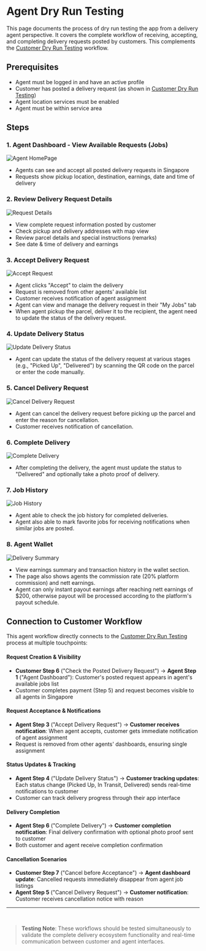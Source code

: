 # Agent Dry Run Testing

This page documents the process of dry run testing the app from a delivery agent perspective. It covers the complete workflow of receiving, accepting, and completing delivery requests posted by customers. This complements the [Customer Dry Run Testing](3-dry-runs/a-customer.md) workflow.

## Prerequisites

- Agent must be logged in and have an active profile
- Customer has posted a delivery request (as shown in [Customer Dry Run Testing](3-dry-runs/a-customer.md))
- Agent location services must be enabled
- Agent must be within service area

## Steps

### 1. **Agent Dashboard - View Available Requests (Jobs)**
![Agent HomePage](../../img/homea.png)
   - Agents can see and accept all posted delivery requests in Singapore
   - Requests show pickup location, destination, earnings, date and time of delivery

### 2. **Review Delivery Request Details**
![Request Details](../../img/step1a.png)
   - View complete request information posted by customer
   - Check pickup and delivery addresses with map view
   - Review parcel details and special instructions (remarks)
   - See date & time of delivery and earnings

### 3. **Accept Delivery Request**
![Accept Request](../../img/step2a.png)
   - Agent clicks "Accept" to claim the delivery
   - Request is removed from other agents' available list
   - Customer receives notification of agent assignment
   - Agent can view and manage the delivery request in their "My Jobs" tab
   - When agent pickup the parcel, deliver it to the recipient, the agent need to update the status of the delivery request.

### 4. **Update Delivery Status**
![Update Delivery Status](../../img/step3a.png)
   - Agent can update the status of the delivery request at various stages (e.g., "Picked Up", "Delivered") by scanning the QR code on the parcel or enter the code manually.

### 5. **Cancel Delivery Request**
![Cancel Delivery Request](../../img/step4a.png)
   - Agent can cancel the delivery request before picking up the parcel and enter the reason for cancellation.
   - Customer receives notification of cancellation.

### 6. **Complete Delivery**
![Complete Delivery](../../img/step5a.png)
   - After completing the delivery, the agent must update the status to "Delivered" and optionally take a photo proof of delivery.

### 7. **Job History**
![Job History](../../img/step6a.png)
   - Agent able to check the job history for completed deliveries.
   - Agent also able to mark favorite jobs for receiving notifications when similar jobs are posted.

### 8. **Agent Wallet**
![Delivery Summary](../../img/step7a.png)
   - View earnings summary and transaction history in the wallet section.
   - The page also shows agents the commission rate (20% platform commission) and nett earnings.
   - Agent can only instant payout earnings after reaching nett earnings of $200, otherwise payout will be processed according to the platform's payout schedule.

## Connection to Customer Workflow

This agent workflow directly connects to the [Customer Dry Run Testing](3-dry-runs/a-customer.md) process at multiple touchpoints:

#### **Request Creation & Visibility**
- **Customer Step 6** ("Check the Posted Delivery Request") → **Agent Step 1** ("Agent Dashboard"): Customer's posted request appears in agent's available jobs list
- Customer completes payment (Step 5) and request becomes visible to all agents in Singapore

#### **Request Acceptance & Notifications**
- **Agent Step 3** ("Accept Delivery Request") → **Customer receives notification**: When agent accepts, customer gets immediate notification of agent assignment
- Request is removed from other agents' dashboards, ensuring single assignment

#### **Status Updates & Tracking**
- **Agent Step 4** ("Update Delivery Status") → **Customer tracking updates**: Each status change (Picked Up, In Transit, Delivered) sends real-time notifications to customer
- Customer can track delivery progress through their app interface

#### **Delivery Completion**
- **Agent Step 6** ("Complete Delivery") → **Customer completion notification**: Final delivery confirmation with optional photo proof sent to customer
- Both customer and agent receive completion confirmation

#### **Cancellation Scenarios**
- **Customer Step 7** ("Cancel before Acceptance") → **Agent dashboard update**: Cancelled requests immediately disappear from agent job listings
- **Agent Step 5** ("Cancel Delivery Request") → **Customer notification**: Customer receives cancellation notice with reason

---
<br/>

> **Testing Note**: These workflows should be tested simultaneously to validate the complete delivery ecosystem functionality and real-time communication between customer and agent interfaces.